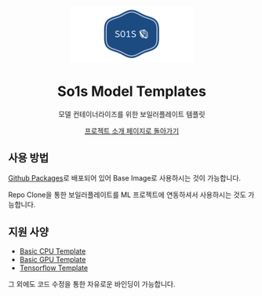 <div align="center">

<img src="https://raw.githubusercontent.com/so1s/.github/main/static/logo.png" alt="So1s Logo" width="50%" />

# So1s Model Templates

모델 컨테이너라이즈를 위한 보일러플레이트 템플릿

[프로젝트 소개 페이지로 돌아가기](https://github.com/so1s)
  
</div>

## 사용 방법

[Github Packages](https://github.com/so1s/so1s-model-template/pkgs/container/model-templates)로 배포되어 있어 Base Image로 사용하시는 것이 가능합니다.

Repo Clone을 통한 보일러플레이트를 ML 프로젝트에 연동하셔서 사용하시는 것도 가능합니다.

## 지원 사양
- [Basic CPU Template](https://github.com/so1s/so1s-model-template/tree/cpu)
- [Basic GPU Template](https://github.com/so1s/so1s-model-template/tree/gpu)
- [Tensorflow Template](https://github.com/so1s/so1s-model-template/tree/tensorflow)

그 외에도 코드 수정을 통한 자유로운 바인딩이 가능합니다.
